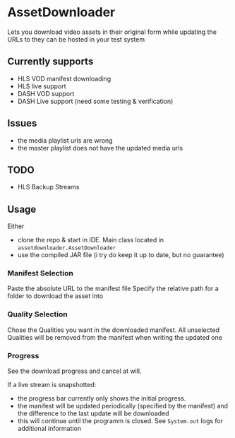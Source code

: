 # AssetDownloader
Lets you download video assets in their original form while updating the URLs to they can be hosted in your test system

## Currently supports
- HLS VOD manifest downloading
- HLS live support
- DASH VOD support
- DASH Live support (need some testing & verification)

## Issues
- the media playlist urls are wrong
- the master playlist does not have the updated media urls

## TODO
- HLS Backup Streams

## Usage

Either 
- clone the repo & start in IDE. Main class located in `assetdownloader.AssetDownloader`
- use the compiled JAR file (i try do keep it up to date, but no guarantee)

### Manifest Selection

Paste the absolute URL to the manifest file
Specify the relative path for a folder to download the asset into

### Quality Selection

Chose the Qualities you want in the downloaded manifest.
All unselected Qualities will be removed from the manifest when writing the updated one

### Progress

See the download progress and cancel at will.

If a live stream is snapshotted:
- the progress bar currently only shows the initial progress.
- the manifest will be updated periodically (specified by the manifest) and the difference to the last update will be downloaded
- this will continue until the programm is closed. See `System.out` logs for additional information
